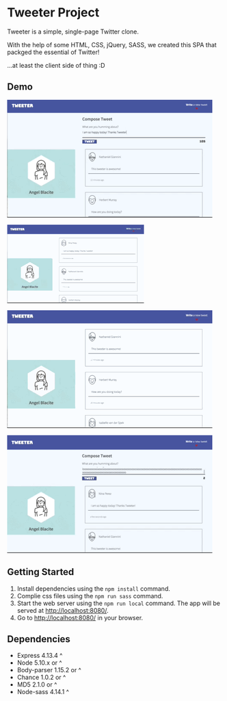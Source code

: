 # Tweeter Project

Tweeter is a simple, single-page Twitter clone.

With the help of some HTML, CSS, jQuery, SASS, we created this SPA that packged the essential of Twitter!

...at least the client side of thing :D

## Demo


![Show new tweet without refreshing page](https://raw.githubusercontent.com/blacitea/tweeter/master/public/gifs/render_new_without_refresh.gif)

![Responsive design - layout changes based on screen size](https://raw.githubusercontent.com/blacitea/tweeter/master/public/images/responsive_design.gif)

![Form toggle button - show more tweets instead](https://raw.githubusercontent.com/blacitea/tweeter/master/public/gifs/toggle_form.gif)

![Error Message](https://raw.githubusercontent.com/blacitea/tweeter/master/public/gifs/error_exceed.gif)

## Getting Started

1. Install dependencies using the `npm install` command.
2. Complie css files using the `npm run sass` command.
3. Start the web server using the `npm run local` command. The app will be served at <http://localhost:8080/>.
4. Go to <http://localhost:8080/> in your browser.

## Dependencies

- Express 4.13.4 ^
- Node 5.10.x or ^
- Body-parser 1.15.2 or ^
- Chance 1.0.2 or ^
- MD5 2.1.0 or ^
- Node-sass 4.14.1 ^
